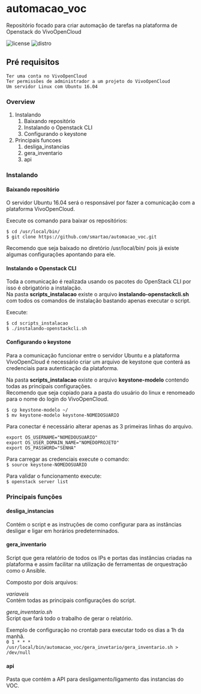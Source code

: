 # automacao_voc
Repositório focado para criar automação de tarefas na plataforma de Openstack do VivoOpenCloud

  
![license](https://img.shields.io/badge/license-GPL3-orange?style=flat-square)
![distro](https://img.shields.io/badge/ubuntu-16.04-805AFF.svg?longCache=true&style=popout-square)

## Pré requisitos

```
Ter uma conta no VivoOpenCloud
Ter permissões de administrador a um projeto do VivoOpenCloud
Um servidor Linux com Ubuntu 16.04
```

### Overview

1. Instalando
   1. Baixando repositório
   1. Instalando o Openstack CLI 
   1. Configurando o keystone 
1. Principais funcoes
   1. desliga_instancias
   1. gera_inventario
   1. api

### Instalando

#### Baixando repositório

O servidor Ubuntu 16.04 será o responsável por fazer a comunicação com a plataforma VivoOpenCloud.

Execute os comando para baixar os repositórios:

```
$ cd /usr/local/bin/ 
$ git clone https://github.com/smartao/automacao_voc.git
```

Recomendo que seja baixado no diretório /usr/local/bin/ pois já existe algumas configurações apontando para ele.

#### Instalando o Openstack CLI 

Toda a comunicação é realizada usando os pacotes do OpenStack CLI por isso é obrigatório a instalação.  
Na pasta **scripts_instalacao** existe o arquivo **instalando-openstackcli.sh** com todos os comandos de instalação bastando apenas executar o script.

Execute:

```
$ cd scripts_instalacao
$ ./instalando-openstackcli.sh
```

#### Configurando o keystone 

Para a comunicação funcionar entre o servidor Ubuntu e a plataforma VivoOpenCloud é necessário criar um arquivo de keystone que conterá as credenciais para autenticação da plataforma.

Na pasta **scripts_instalacao** existe o arquivo **keystone-modelo** contendo todas as principais configurações.  
Recomendo que seja copiado para a pasta do usuário do linux e renomeado para o nome do login do VivoOpenCloud.

```
$ cp keystone-modelo ~/
$ mv keystone-modelo keystone-NOMEDOSUARIO
```

Para conectar é necessário alterar apenas as 3 primeiras linhas do arquivo.

```
export OS_USERNAME="NOMEDOUSUARIO"
export OS_USER_DOMAIN_NAME="NOMEDOPROJETO"
export OS_PASSWORD="SENHA"
```
 
Para carregar as credenciais execute o comando:  
`$ source keystone-NOMEDOSUARIO`

Para validar o funcionamento execute:  
`$ openstack server list`

### Principais funções

#### desliga_instancias

Contém o script e as instruções de como configurar para as instâncias desligar e ligar em horários predeterminados.

#### gera_inventario

Script que gera relatório de todos os IPs e portas das instâncias criadas na plataforma e assim facilitar na utilização de ferramentas de orquestração como o Ansible.

Composto por dois arquivos:

*variaveis*  
Contém todas as principais configurações do script.

*gera_inventario.sh*  
Script que fará todo o trabalho de gerar o relatório.

Exemplo de configuração no crontab para executar todo os dias a 1h da manhã.  
`0 1 * * * /usr/local/bin/automacao_voc/gera_invetario/gera_inventario.sh > /dev/null`

#### api

Pasta que contém a API para desligamento/ligamento das instancias do VOC.

